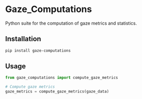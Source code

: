 # Gaze_Computations

 Python suite for the computation of gaze metrics and statistics.

## Installation

```bash
pip install gaze-computations
```

## Usage

```python
from gaze_computations import compute_gaze_metrics

# Compute gaze metrics
gaze_metrics = compute_gaze_metrics(gaze_data)
```
